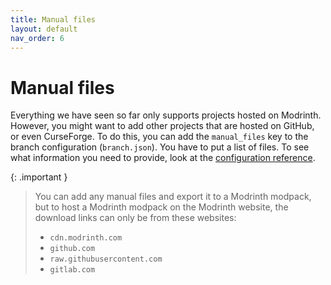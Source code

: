 ```yaml
---
title: Manual files
layout: default
nav_order: 6
---
```


# Manual files

Everything we have seen so far only supports projects hosted on Modrinth. However, you might want to add other
projects that are hosted on GitHub, or even CurseForge. To do this, you can add the `manual_files` key to the branch
configuration (`branch.json`). You have to put a list of files.
To see what information you need to provide, look at the [configuration reference](configuration-reference.html#file-object).

{: .important }
> You can add any manual files and export it to a Modrinth modpack, but to host a Modrinth modpack on the Modrinth
> website, the download links can only be from these websites:
> - `cdn.modrinth.com`
> - `github.com`
> - `raw.githubusercontent.com`
> - `gitlab.com`